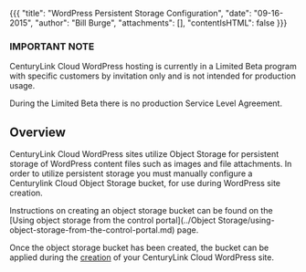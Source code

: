 {{{
  "title": "WordPress Persistent Storage Configuration",
  "date": "09-16-2015",
  "author": "Bill Burge",
  "attachments": [],
  "contentIsHTML": false
}}}

### IMPORTANT NOTECenturyLink Cloud WordPress hosting is currently in a Limited Beta program with specific customers by invitation only and is not intended for production usage.During the Limited Beta there is no production Service Level Agreement.## Overview

CenturyLink Cloud WordPress sites utilize Object Storage for persistent storage of WordPress content files such as images and file attachments.  In order to utilize persistent storage you must manually configure a Centurylink Cloud Object Storage bucket, for use during WordPress site creation.

Instructions on creating an object storage bucket can be found on the 
[Using object storage from the control portal](../Object Storage/using-object-storage-from-the-control-portal.md) page.

Once the object storage bucket has been created, the bucket can be applied during the [creation](https://www.ctl.io/knowledge-base/wordpress/getting-started-with-wordpress-as-a-service/) of your CenturyLink Cloud WordPress site.

